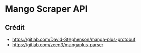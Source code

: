 # Mango Scraper API

## Crédit

- https://gitlab.com/David-Stephenson/manga-plus-protobuf
- https://gitlab.com/zeen3/mangaplus-parser
